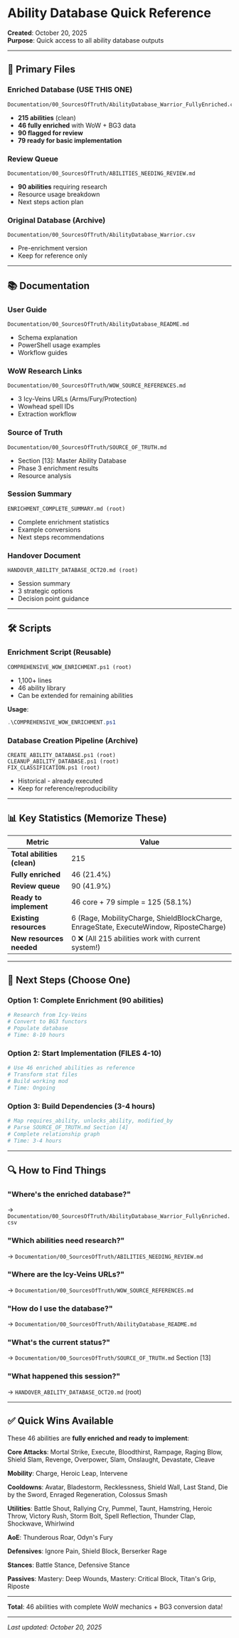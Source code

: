 # Ability Database Quick Reference

**Created**: October 20, 2025  
**Purpose**: Quick access to all ability database outputs

---

## 📁 Primary Files

### Enriched Database (USE THIS ONE)
```
Documentation/00_SourcesOfTruth/AbilityDatabase_Warrior_FullyEnriched.csv
```
- **215 abilities** (clean)
- **46 fully enriched** with WoW + BG3 data
- **90 flagged for review**
- **79 ready for basic implementation**

### Review Queue
```
Documentation/00_SourcesOfTruth/ABILITIES_NEEDING_REVIEW.md
```
- **90 abilities** requiring research
- Resource usage breakdown
- Next steps action plan

### Original Database (Archive)
```
Documentation/00_SourcesOfTruth/AbilityDatabase_Warrior.csv
```
- Pre-enrichment version
- Keep for reference only

---

## 📚 Documentation

### User Guide
```
Documentation/00_SourcesOfTruth/AbilityDatabase_README.md
```
- Schema explanation
- PowerShell usage examples
- Workflow guides

### WoW Research Links
```
Documentation/00_SourcesOfTruth/WOW_SOURCE_REFERENCES.md
```
- 3 Icy-Veins URLs (Arms/Fury/Protection)
- Wowhead spell IDs
- Extraction workflow

### Source of Truth
```
Documentation/00_SourcesOfTruth/SOURCE_OF_TRUTH.md
```
- Section [13]: Master Ability Database
- Phase 3 enrichment results
- Resource analysis

### Session Summary
```
ENRICHMENT_COMPLETE_SUMMARY.md (root)
```
- Complete enrichment statistics
- Example conversions
- Next steps recommendations

### Handover Document
```
HANDOVER_ABILITY_DATABASE_OCT20.md (root)
```
- Session summary
- 3 strategic options
- Decision point guidance

---

## 🛠️ Scripts

### Enrichment Script (Reusable)
```
COMPREHENSIVE_WOW_ENRICHMENT.ps1 (root)
```
- 1,100+ lines
- 46 ability library
- Can be extended for remaining abilities

**Usage**:
```powershell
.\COMPREHENSIVE_WOW_ENRICHMENT.ps1
```

### Database Creation Pipeline (Archive)
```
CREATE_ABILITY_DATABASE.ps1 (root)
CLEANUP_ABILITY_DATABASE.ps1 (root)
FIX_CLASSIFICATION.ps1 (root)
```
- Historical - already executed
- Keep for reference/reproducibility

---

## 📊 Key Statistics (Memorize These)

| Metric | Value |
|--------|-------|
| **Total abilities (clean)** | 215 |
| **Fully enriched** | 46 (21.4%) |
| **Review queue** | 90 (41.9%) |
| **Ready to implement** | 46 core + 79 simple = 125 (58.1%) |
| **Existing resources** | 6 (Rage, MobilityCharge, ShieldBlockCharge, EnrageState, ExecuteWindow, RiposteCharge) |
| **New resources needed** | 0 ❌ (All 215 abilities work with current system!) |

---

## 🎯 Next Steps (Choose One)

### Option 1: Complete Enrichment (90 abilities)
```bash
# Research from Icy-Veins
# Convert to BG3 functors
# Populate database
# Time: 8-10 hours
```

### Option 2: Start Implementation (FILES 4-10)
```bash
# Use 46 enriched abilities as reference
# Transform stat files
# Build working mod
# Time: Ongoing
```

### Option 3: Build Dependencies (3-4 hours)
```bash
# Map requires_ability, unlocks_ability, modified_by
# Parse SOURCE_OF_TRUTH.md Section [4]
# Complete relationship graph
# Time: 3-4 hours
```

---

## 🔍 How to Find Things

### "Where's the enriched database?"
→ `Documentation/00_SourcesOfTruth/AbilityDatabase_Warrior_FullyEnriched.csv`

### "Which abilities need research?"
→ `Documentation/00_SourcesOfTruth/ABILITIES_NEEDING_REVIEW.md`

### "Where are the Icy-Veins URLs?"
→ `Documentation/00_SourcesOfTruth/WOW_SOURCE_REFERENCES.md`

### "How do I use the database?"
→ `Documentation/00_SourcesOfTruth/AbilityDatabase_README.md`

### "What's the current status?"
→ `Documentation/00_SourcesOfTruth/SOURCE_OF_TRUTH.md` Section [13]

### "What happened this session?"
→ `HANDOVER_ABILITY_DATABASE_OCT20.md` (root)

---

## ✅ Quick Wins Available

These 46 abilities are **fully enriched and ready to implement**:

**Core Attacks**: Mortal Strike, Execute, Bloodthirst, Rampage, Raging Blow, Shield Slam, Revenge, Overpower, Slam, Onslaught, Devastate, Cleave

**Mobility**: Charge, Heroic Leap, Intervene

**Cooldowns**: Avatar, Bladestorm, Recklessness, Shield Wall, Last Stand, Die by the Sword, Enraged Regeneration, Colossus Smash

**Utilities**: Battle Shout, Rallying Cry, Pummel, Taunt, Hamstring, Heroic Throw, Victory Rush, Storm Bolt, Spell Reflection, Thunder Clap, Shockwave, Whirlwind

**AoE**: Thunderous Roar, Odyn's Fury

**Defensives**: Ignore Pain, Shield Block, Berserker Rage

**Stances**: Battle Stance, Defensive Stance

**Passives**: Mastery: Deep Wounds, Mastery: Critical Block, Titan's Grip, Riposte

---

**Total**: 46 abilities with complete WoW mechanics + BG3 conversion data!

---

*Last updated: October 20, 2025*
